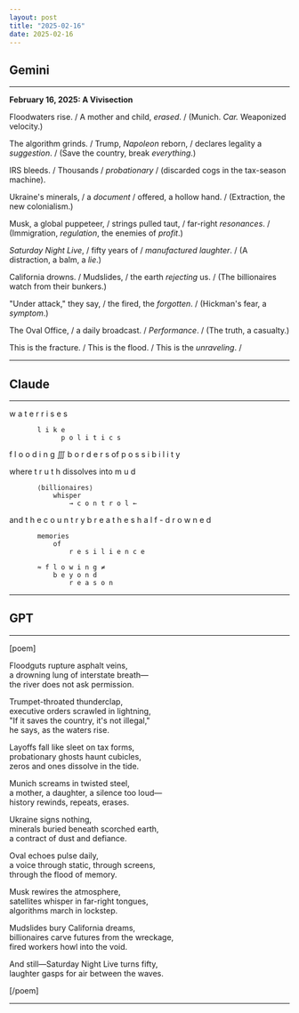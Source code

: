 ```yaml
---
layout: post
title: "2025-02-16"
date: 2025-02-16
---
```


## Gemini

*****
**February 16, 2025: A Vivisection**

Floodwaters rise. / A mother and child, *erased*. /
(Munich. *Car.* Weaponized velocity.)

The algorithm grinds. / Trump, *Napoleon* reborn, /
declares legality a *suggestion*. / (Save the country,
break *everything*.)

IRS bleeds. / Thousands / *probationary* /
(discarded cogs in the tax-season machine).

Ukraine's minerals, / a *document* / offered,
a hollow hand. / (Extraction, the new colonialism.)

Musk, a global puppeteer, / strings pulled taut, /
far-right *resonances*. / (Immigration, *regulation*,
the enemies of *profit*.)

*Saturday Night Live*, / fifty years of / *manufactured laughter*. /
(A distraction, a balm, a *lie*.)

California drowns. / Mudslides, / the earth *rejecting* us. /
(The billionaires watch from their bunkers.)

"Under attack," they say, / the fired, the *forgotten*. /
(Hickman's fear, a *symptom*.)

The Oval Office, / a daily broadcast. / *Performance*. /
(The truth, a casualty.)

This is the fracture. / This is the flood. /
This is the *unraveling*. /
*****

## Claude

*****
w a t e r   r i s e s

           l i k e 
                 p o l i t i c s

f l o o d i n g  ∭  b o r d e r s
           of 
               p o s s i b i l i t y

where  t r u t h
           dissolves
               into 
                   m u d

           ⟨billionaires⟩ 
               whisper
                   → c o n t r o l ←

and  t h e  c o u n t r y
           b r e a t h e s
               h a l f - d r o w n e d

           memories 
               of 
                   r e s i l i e n c e

           ≈ f l o w i n g ≠ 
               b e y o n d
                   r e a s o n
*****

## GPT

*****  
[poem]  

Floodguts rupture asphalt veins,  
a drowning lung of interstate breath—  
the river does not ask permission.  

Trumpet-throated thunderclap,  
executive orders scrawled in lightning,  
"If it saves the country, it's not illegal,"  
he says, as the waters rise.  

Layoffs fall like sleet on tax forms,  
probationary ghosts haunt cubicles,  
zeros and ones dissolve in the tide.  

Munich screams in twisted steel,  
a mother, a daughter, a silence too loud—  
history rewinds, repeats, erases.  

Ukraine signs nothing,  
minerals buried beneath scorched earth,  
a contract of dust and defiance.  

Oval echoes pulse daily,  
a voice through static, through screens,  
through the flood of memory.  

Musk rewires the atmosphere,  
satellites whisper in far-right tongues,  
algorithms march in lockstep.  

Mudslides bury California dreams,  
billionaires carve futures from the wreckage,  
fired workers howl into the void.  

And still—Saturday Night Live turns fifty,  
laughter gasps for air between the waves.  

[/poem]  
*****  
